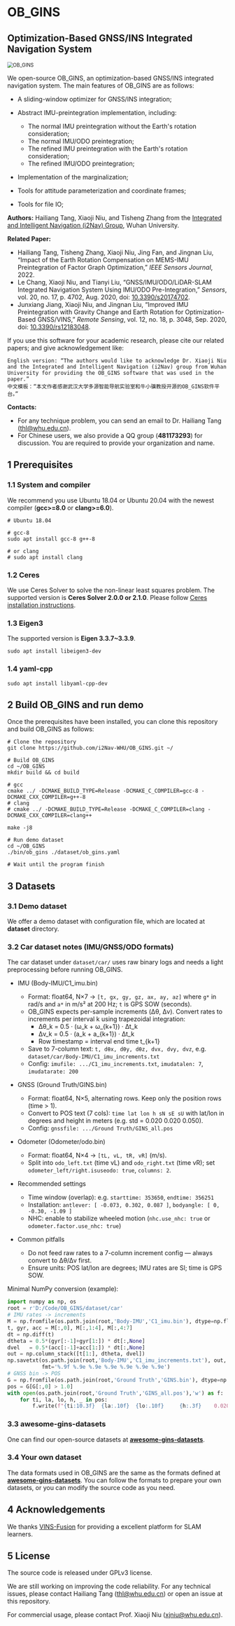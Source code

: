 # OB_GINS

## Optimization-Based GNSS/INS Integrated Navigation System

<img src="resource/OB_GINS.png" alt="OB_GINS" style="zoom:80%;" />

We open-source OB_GINS, an optimization-based GNSS/INS integrated navigation system. The main features of OB_GINS are as follows:

- A sliding-window optimizer for GNSS/INS integration;

- Abstract IMU-preintegration implementation, including:
  - The normal IMU preintegration without the Earth's rotation consideration;
  - The normal IMU/ODO preintegration;
  - The refined IMU preintegration with the Earth's rotation consideration;
  - The refined IMU/ODO preintegration;
- Implementation of the marginalization;
- Tools for attitude parameterization and coordinate frames;
- Tools for file IO;

**Authors:** Hailiang Tang, Xiaoji Niu, and Tisheng Zhang from the [Integrated and Intelligent Navigation (i2Nav) Group](http://www.i2nav.com/), Wuhan University.

**Related Paper:**

- Hailiang Tang, Tisheng Zhang, Xiaoji Niu, Jing Fan, and Jingnan Liu, “Impact of the Earth Rotation Compensation on MEMS-IMU Preintegration of Factor Graph Optimization,” *IEEE Sensors Journal*, 2022.
- Le Chang, Xiaoji Niu, and Tianyi Liu, “GNSS/IMU/ODO/LiDAR-SLAM Integrated Navigation System Using IMU/ODO Pre-Integration,” *Sensors*, vol. 20, no. 17, p. 4702, Aug. 2020, doi: [10.3390/s20174702](https://doi.org/10.3390/s20174702).
- Junxiang Jiang, Xiaoji Niu, and Jingnan Liu, “Improved IMU Preintegration with Gravity Change and Earth Rotation for Optimization-Based GNSS/VINS,” *Remote Sensing*, vol. 12, no. 18, p. 3048, Sep. 2020, doi: [10.3390/rs12183048](https://doi.org/10.3390/rs12183048).

If you use this software for your academic research, please cite our related papers; and give acknowledgement like:

```
English version: “The authors would like to acknowledge Dr. Xiaoji Niu and the Integrated and Intelligent Navigation (i2Nav) group from Wuhan University for providing the OB_GINS software that was used in the paper.”
中文模板：“本文作者感谢武汉大学多源智能导航实验室和牛小骥教授开源的OB_GINS软件平台。”
```

**Contacts:**

- For any technique problem, you can send an email to Dr. Hailiang Tang (thl@whu.edu.cn).
- For Chinese users, we also provide a QQ group (**481173293**) for discussion. You are required to provide your organization and name.

## 1 Prerequisites

### 1.1 System and compiler

We recommend you use Ubuntu 18.04 or Ubuntu 20.04 with the newest compiler (**gcc>=8.0** or **clang>=6.0**).

```shell
# Ubuntu 18.04

# gcc-8
sudo apt install gcc-8 g++-8

# or clang
# sudo apt install clang
```

### 1.2 Ceres

We use Ceres Solver to solve the non-linear least squares problem. The supported version is **Ceres Solver 2.0.0 or 2.1.0**. Please follow [Ceres installation instructions](http://ceres-solver.org/installation.html).
### 1.3 Eigen3

The supported version is **Eigen 3.3.7~3.3.9**.

```shell
sudo apt install libeigen3-dev
```

### 1.4 yaml-cpp

```shell
sudo apt install libyaml-cpp-dev
```

## 2 Build OB_GINS and run demo

Once the prerequisites have been installed, you can clone this repository and build OB_GINS as follows:

```shell
# Clone the repository
git clone https://github.com/i2Nav-WHU/OB_GINS.git ~/

# Build OB_GINS
cd ~/OB_GINS
mkdir build && cd build

# gcc
cmake ../ -DCMAKE_BUILD_TYPE=Release -DCMAKE_C_COMPILER=gcc-8 -DCMAKE_CXX_COMPILER=g++-8
# clang
# cmake ../ -DCMAKE_BUILD_TYPE=Release -DCMAKE_C_COMPILER=clang -DCMAKE_CXX_COMPILER=clang++

make -j8

# Run demo dataset
cd ~/OB_GINS
./bin/ob_gins ./dataset/ob_gins.yaml

# Wait until the program finish
```

## 3 Datasets

### 3.1 Demo dataset

We offer a demo dataset with configuration file, which are located at **dataset** directory.

### 3.2 Car dataset notes (IMU/GNSS/ODO formats)

The car dataset under `dataset/car/` uses raw binary logs and needs a light preprocessing before running OB_GINS.

- IMU (Body-IMU/C1_imu.bin)
  - Format: float64, N×7 → `[t, gx, gy, gz, ax, ay, az]` where `g*` in rad/s and `a*` in m/s² at 200 Hz; `t` is GPS SOW (seconds).
  - OB_GINS expects per-sample increments (Δθ, Δv). Convert rates to increments per interval k using trapezoidal integration:
    - Δθ_k = 0.5 · (ω_k + ω_{k+1}) · Δt_k
    - Δv_k = 0.5 · (a_k + a_{k+1}) · Δt_k
    - Row timestamp = interval end time t_{k+1}
  - Save to 7-column text: `t, dθx, dθy, dθz, dvx, dvy, dvz`, e.g. `dataset/car/Body-IMU/C1_imu_increments.txt`
  - Config: `imufile: .../C1_imu_increments.txt`, `imudatalen: 7`, `imudatarate: 200`

- GNSS (Ground Truth/GINS.bin)
  - Format: float64, N×5, alternating rows. Keep only the position rows (time > 1).
  - Convert to POS text (7 cols): `time lat lon h sN sE sU` with lat/lon in degrees and height in meters (e.g. std = 0.020 0.020 0.050).
  - Config: `gnssfile: .../Ground Truth/GINS_all.pos`

- Odometer (Odometer/odo.bin)
  - Format: float64, N×4 → `[tL, vL, tR, vR]` (m/s).
  - Split into `odo_left.txt` (time vL) and `odo_right.txt` (time vR); set `odometer_left/right.isuseodo: true`, `columns: 2`.

- Recommended settings
  - Time window (overlap): e.g. `starttime: 353650`, `endtime: 356251`
  - Installation: `antlever: [ -0.073, 0.302, 0.087 ]`, `bodyangle: [ 0, -0.30, -1.09 ]`
  - NHC: enable to stabilize wheeled motion (`nhc.use_nhc: true` or `odometer.factor.use_nhc: true`)

- Common pitfalls
  - Do not feed raw rates to a 7-column increment config — always convert to Δθ/Δv first.
  - Ensure units: POS lat/lon are degrees; IMU rates are SI; time is GPS SOW.

Minimal NumPy conversion (example):

```python
import numpy as np, os
root = r'D:/Code/OB_GINS/dataset/car'
# IMU rates -> increments
M = np.fromfile(os.path.join(root,'Body-IMU','C1_imu.bin'), dtype=np.float64).reshape(-1,7)
t, gyr, acc = M[:,0], M[:,1:4], M[:,4:7]
dt = np.diff(t)
dtheta = 0.5*(gyr[:-1]+gyr[1:]) * dt[:,None]
dvel   = 0.5*(acc[:-1]+acc[1:]) * dt[:,None]
out = np.column_stack([t[1:], dtheta, dvel])
np.savetxt(os.path.join(root,'Body-IMU','C1_imu_increments.txt'), out,
           fmt='%.9f %.9e %.9e %.9e %.9e %.9e %.9e')
# GNSS bin -> POS
G = np.fromfile(os.path.join(root,'Ground Truth','GINS.bin'), dtype=np.float64).reshape(-1,5)
pos = G[G[:,0] > 1.0]
with open(os.path.join(root,'Ground Truth','GINS_all.pos'),'w') as f:
    for ti, la, lo, h, _ in pos:
        f.write(f"{ti:10.3f}  {la:.10f}  {lo:.10f}     {h:.3f}    0.020    0.020    0.050\n")
```

### 3.3 awesome-gins-datasets

One can find our open-source datasets at **[awesome-gins-datasets](https://github.com/i2Nav-WHU/awesome-gins-datasets)**.

### 3.4 Your own dataset

The data formats used in OB_GINS are the same as the formats defined at **[awesome-gins-datasets](https://github.com/i2Nav-WHU/awesome-gins-datasets)**. You can follow the formats to prepare your own datasets, or you can modify the source code as you need.

## 4 Acknowledgements

We thanks [VINS-Fusion](https://github.com/HKUST-Aerial-Robotics/VINS-Fusion) for providing a excellent platform for SLAM learners.

## 5 License

The source code is released under GPLv3 license.

We are still working on improving the code reliability. For any technical issues, please contact Hailiang Tang (thl@whu.edu.cn) or open an issue at this repository.

For commercial usage, please contact Prof. Xiaoji Niu (<xjniu@whu.edu.cn>).
